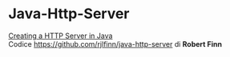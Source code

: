# Java-Http-Server

[Creating a HTTP Server in Java](https://rjlfinn.medium.com/creating-a-http-server-in-java-9b6af7f9b3cd)  
Codice https://github.com/rjlfinn/java-http-server di **Robert Finn**

